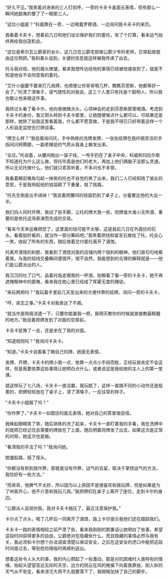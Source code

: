 “好久不见。”我笑着对进来的三人打招呼，一旁的卡夫卡虽面无表情，但有那么一瞬间她鄙夷的瞥了了一眼那三人。

“这位小姐是？”科威靠在一旁，一边喝着罗穆酒，一边询问我卡夫卡的来历。

我看着卡夫卡，想着前几日和他们谈论保护我们的委托，有了个打算，看来运气始终再给我创造机会。

“这位是希尔瓦公爵家的女仆，这几日在公爵宅邸做公爵少爷的老师，日常起居就由这位照顾。”我斜着头说到，关键的信息就这样被我传递了出去。

托与我对视，他的眉头微皱，看来我想传达给他的事情已经被他接收到了，就是不知道他会不会同意我的委托。

“艾什小姐要不要来打几局牌，也顺便让你哥哥喝几杯，瞧瞧芬恩斯，他都等好一会了。”托清了清嗓子，语气随性的对我说，这三个人里只有托是个聪明人，所以我也敢让他来做这件事。

我转过头看了看卡尔，他向我微微点头，心领神会的走到芬恩斯那里喝酒。考虑到卡夫卡的身份，我又把头转到卡夫卡那里，让她随便做点什么都可以，可结果还是那样，她除了站我这里看着我，什么都不愿意做，于是我不得已只好带着这样一个人形自走监控去打牌谈事。

“牌怎么样？”我低眉询问托，手中熟练的洗牌发牌，一张张纸牌在我纤细灵活的手指间闪转腾挪，一副老赌徒的气质从我身上散发出来。

“全压。”托说着，从腰间掏出一袋子钱，一甩手扔在了桌子中央，科威和玛拉尔斯不知道托为什么这么做，但托毕竟是他们的老大，再加上他们俩脑子没那么灵通，所以无论托做什么，他们就只乖乖听着，不多问也不多管。

我看着眼前嘴角勾起一抹笑的托也不自觉的笑了出来，我们二人已经知晓了彼此的意思，于是我拎起他的钱袋颠了下重量，挑了挑眉。

“托先生倒是出手阔绰！”我说着把腰间的钱袋扔到了桌子上，分量要比他的大出一半。

我们四人同时开牌，我动了些手脚，让托的牌大我一些，但牌谁大谁小无所谓，重要的是依托这场表演而完成的交易。

“看来今天幸运眷顾您了，这里面的钱可能不太够，这是我前几日在外面捡的石头，看着挺好看的，就当作一部分筹码吧。”我笑着把钱和留言石推给了托，托会心一笑，收起了所有的东西，随后借着交付委托离开了酒馆。

托离开酒馆的刹那，我看到了酒馆对面的店铺内两个锐利的眼神，他们直勾勾地看着我，与我的视线交叠瞬间便错开，很不自然，我能想到的合理的解释就是——他们是公爵派出的人。

我沉沉的吐了口气，品着托临走赠我的一杯酒，抬眼看了看一旁的卡夫卡，她不再遮掩眼神中的鄙夷，看来我在她心里已经成了挥霍无度的赌徒。

“来玩两把吗？”我玩着手里前几天变出来的方便作弊的纸牌，询问一旁的卡夫卡。

“哼，丧志之事。”卡夫卡对我表达了不屑。

“就当作是陪我消遣一下，只要你能赢我一把，我明天教你的时候就直接教最精髓的地方。”我说着把牌发到了对面的空席前。

卡夫卡犹豫了一会，还是坐在了我的对面。

“知道规则吗？”我询问卡夫卡。

“知道。”卡夫卡说着看了眼自己的牌，她面无表情，

发牌、开牌，卡夫卡的牌小我一点，依靠一点点小手段而胜，正经玩我肯定不会这样，但是我要依靠这些事情让她明白点什么，或者说这是我给她的主人上的第一堂课。

就这样玩了七八场，卡夫卡一直没赢，我玩腻了，这样一直搞不同的小动作还是挺累的，把牌轻轻放在了桌子上，清了清嗓子，一反往常的样子。

“卡夫卡小姐服了吗？”

“你作弊了。”卡夫卡一如既往的面无表情，她对自己的答案很自信。

我眯起眼睛笑了笑，随后熟练的洗了起来，卡夫卡一直盯着我的手看，我在洗牌中的就把已经记住且需要的牌放在了上面，随后明着将牌发了出去，如果这次是正常的对局，她这次也是输。

“看清我的手法了吗？”我询问她。

她皱起眉，摇了摇头。

“你都没有抓到我作弊，那就是没有作弊，运气的去留，取决于掌控运气的方法，我恰好有一些方法。”

“而哥哥，他脾气不太好，所以因为以上原因不是很喜欢和我玩牌，但是如果是为了哄我开心，他不介意和我玩几局。”我把牌扣在桌子上离开了座位，走到卡尔的身边。

“公爵派人监视你我，我对卡夫卡施压了，最近注意保护我。”

卡尔点了点头，喝了几杯后一同离开了酒馆，路上卡尔提示我他们还在跟踪我们。

卡夫卡一路的表情相较之前严肃了些，看来我刚刚的那番话让她明白了些事，希望这段时间获得更多的自由，公爵绝对在隐藏些什么，而且隐藏的事情必然与我有关，我必须和卡尔想个办法调查清楚以保证安全，之后在这安全的虎口中能把这段时间度过去，等到危险降临时再顺利逃出。

想着这些令人头大的事，我的内心燃起了一些激动，那是对抗困难时人类特有的情绪。抬起头望望高远无际的天空，远方的阴云在风的推搡下向着我靠拢，刚入秋的天气从不安定，看来滂沱大雨不久就要落下了，我暗暗加快了自己的脚步。

